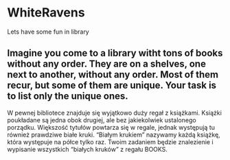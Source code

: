 # WhiteRavens
Lets have some fun in library

Imagine you come to a library witht tons of books without any order.
They are on a shelves, one next to another, without any order. Most of them recur, but some of them are unique.
Your task is to list only the unique ones.
---
W pewnej bibliotece znajduje się wyjątkowo duży regał z książkami. 
Książki poukładane są jedna obok drugiej, ale bez jakiekolwiek ustalonego porządku. Większość tytułów powtarza się w regale, jednak występują tu również prawdziwe białe kruki. “Białym krukiem” nazywamy każdą książkę, która występuje na półce tylko raz.
Twoim zadaniem będzie znalezienie i wypisanie wszystkich “białych kruków” z regału BOOKS.
